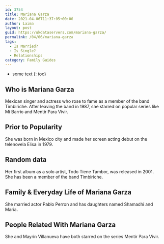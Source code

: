 ```yaml
---
id: 3754
title: Mariana Garza
date: 2021-04-06T11:37:05+00:00
author: Laima
layout: post
guid: https://ukdataservers.com/mariana-garza/
permalink: /04/06/mariana-garza
tags:
  - Is Married?
  - Is Single?
  - Relationships
category: Family Guides
---
```


* some text
{: toc}


## Who is Mariana Garza
                  
                  
                  
Mexican singer and actress who rose to fame as a member of the band Timbiriche. After leaving the band in 1987, she starred on popular series like Mi Barrio and Mentir Para Vivir.
                  
              
            
              
            
                
                
                
## Prior to Popularity
                  
                  
                  
She was born in Mexico city and made her screen acting debut on the telenovela Elisa in 1979.
                  
              
            
              
            
                
                
                
## Random data
                  
                  
                  
Her first album as a solo artist, Todo Tiene Tambor, was released in 2001. She has been a member of the band Timbiriche. 
                  
              
            
              
            
                
                
                
## Family & Everyday Life of Mariana Garza
                  
                  
                  
She married actor Pablo Perron and has daughters named Shamadhi and Maria.
                  
              
            
              
            
                
                
                
## People Related With Mariana Garza
                  
                  
                  
She and Mayrin Villanueva have both starred on the series Mentir Para Vivir.
                  
              
            
              
            
                
              
            
              
              
            
            
              
            
          
          
          